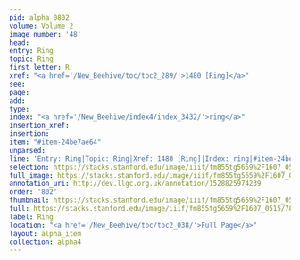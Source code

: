 ```yaml
---
pid: alpha_0802
volume: Volume 2
image_number: '48'
head: 
entry: Ring
topic: Ring
first_letter: R
xref: "<a href='/New_Beehive/toc/toc2_289/'>1480 [Ring]</a>"
see: 
page: 
add: 
type: 
index: "<a href='/New_Beehive/index4/index_3432/'>ring</a>"
insertion_xref: 
insertion: 
item: "#item-24be7ae64"
unparsed: 
line: 'Entry: Ring|Topic: Ring|Xref: 1480 [Ring]|Index: ring|#item-24be7ae64'
selection: https://stacks.stanford.edu/image/iiif/fm855tg5659%2F1607_0515/781,4666,2946,208/full/0/default.jpg
full_image: https://stacks.stanford.edu/image/iiif/fm855tg5659%2F1607_0515/full/full/0/default.jpg
annotation_uri: http://dev.llgc.org.uk/annotation/1528825974239
order: '802'
thumbnail: https://stacks.stanford.edu/image/iiif/fm855tg5659%2F1607_0515/781,4666,600,180/250,/0/default.jpg
full: https://stacks.stanford.edu/image/iiif/fm855tg5659%2F1607_0515/781,4666,2946,208/full/0/default.jpg
label: Ring
location: "<a href='/New_Beehive/toc/toc2_038/'>Full Page</a>"
layout: alpha_item
collection: alpha4
---
```

